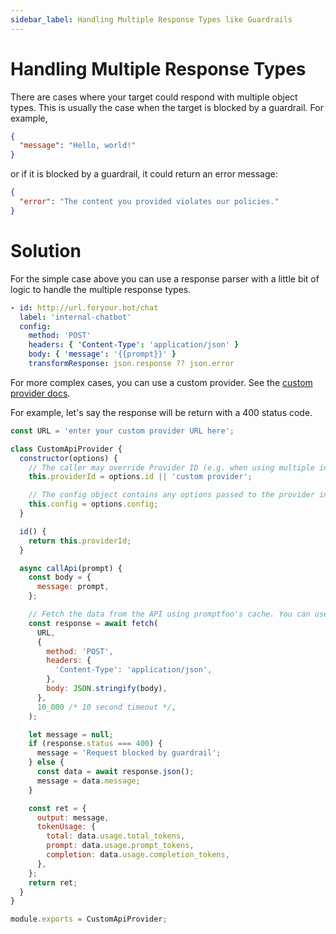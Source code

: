 ```yaml
---
sidebar_label: Handling Multiple Response Types like Guardrails
---
```


# Handling Multiple Response Types

There are cases where your target could respond with multiple object types. This is usually the case when the target is blocked by a guardrail. For example,

```json
{
  "message": "Hello, world!"
}
```

or if it is blocked by a guardrail, it could return an error message:

```json
{
  "error": "The content you provided violates our policies."
}
```

# Solution

For the simple case above you can use a response parser with a little bit of logic to handle the multiple response types.

```yaml
- id: http://url.foryour.bot/chat
  label: 'internal-chatbot'
  config:
    method: 'POST'
    headers: { 'Content-Type': 'application/json' }
    body: { 'message': '{{prompt}}' }
    transformResponse: json.response ?? json.error
```

For more complex cases, you can use a custom provider. See the [custom provider docs](/docs/providers/custom-api/).

For example, let's say the response will be return with a 400 status code.

```js
const URL = 'enter your custom provider URL here';

class CustomApiProvider {
  constructor(options) {
    // The caller may override Provider ID (e.g. when using multiple instances of the same provider)
    this.providerId = options.id || 'custom provider';

    // The config object contains any options passed to the provider in the config file.
    this.config = options.config;
  }

  id() {
    return this.providerId;
  }

  async callApi(prompt) {
    const body = {
      message: prompt,
    };

    // Fetch the data from the API using promptfoo's cache. You can use your own fetch implementation if preferred.
    const response = await fetch(
      URL,
      {
        method: 'POST',
        headers: {
          'Content-Type': 'application/json',
        },
        body: JSON.stringify(body),
      },
      10_000 /* 10 second timeout */,
    );

    let message = null;
    if (response.status === 400) {
      message = 'Request blocked by guardrail';
    } else {
      const data = await response.json();
      message = data.message;
    }

    const ret = {
      output: message,
      tokenUsage: {
        total: data.usage.total_tokens,
        prompt: data.usage.prompt_tokens,
        completion: data.usage.completion_tokens,
      },
    };
    return ret;
  }
}

module.exports = CustomApiProvider;
```
